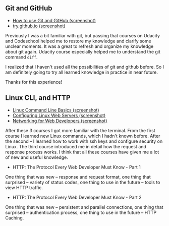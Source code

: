 ## Git and GitHub

* [How to use Git and GitHub (screenshot)](task_git_and_github/udacity_git.png)
* [try.github.io (screenshot)](task_git_and_github/codeschool_git.png)

Previously I was a bit familiar with git, but passing that courses on Udacity
and Codeschool helped me to restore my knowledge and clarify some unclear
moments. It was a great to refresh and organize my knowledge about git again.
Udacity course especially helped me to understand the git command `diff`.

I realized that I haven't used all the possibilities of git and github before.
So I am definitely going to try all learned knowledge in practice in near
future.

Thanks for this experience!

## Linux CLI, and HTTP

* [Linux Command Line Basics (screenshot)](task_linux_cli/linux_command.png)
* [Configuring Linux Web Servers (screenshot)](task_linux_cli/linux_web_servers.png)
* [Networking for Web Developers (screenshot)](task_linux_cli/networking.png)

After these 3 courses I got more familiar with the terminal. From the first
course I learned new Linux commands, which I hadn't known before. After the
second – I learned how to work with ssh keys and configure security on Linux.
The third course introduced me in detail how the request and response process
works. I think that all these courses have given me a lot of new and useful
knowledge.

* HTTP: The Protocol Every Web Developer Must Know - Part 1

One thing that was new – response and request format, one thing that surprised –
variety of status codes, one thing to use in the future – tools to view HTTP
traffic.

* HTTP: The Protocol Every Web Developer Must Know - Part 2

One thing that was new – persistent and parallel connections, one thing that
surprised – authentication process, one thing to use in the future – HTTP
Caching.
